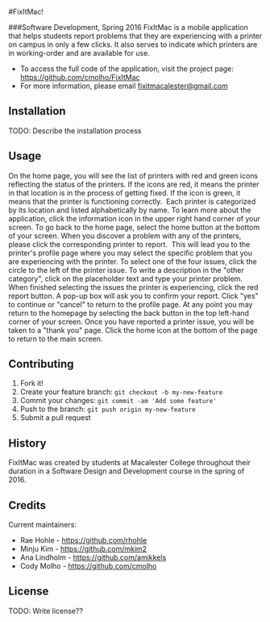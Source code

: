 
#FixItMac!

###Software Development, Spring 2016
FixItMac is a mobile application that helps students report problems that they are experiencing with a printer on campus in only a few clicks. It also serves to indicate which printers are in working-order and are available for use.
 * To access the full code of the application, visit the project page:
   https://github.com/cmolho/FixItMac
 * For more information, please email fixitmacalester@gmail.com

## Installation
TODO: Describe the installation process

## Usage
On the home page, you will see the list of printers with red and green icons reflecting the status of the printers. If the icons are red, it means the printer in that location is in the process of getting fixed. If the icon is green, it means that the printer is functioning correctly.  Each printer is categorized by its location and listed alphabetically by name.
To learn more about the application, click the information icon in the upper right hand corner of your screen. To go back to the home page, select the home button at the bottom of your screen.
When you discover a problem with any of the printers, please click the corresponding printer to report.  This will lead you to the printer's profile page where you may select the specific problem that you are experiencing with the printer. To select one of the four issues, click the circle to the left of the printer issue. To write a description in the "other category", click on the placeholder text and type your printer problem. When finished selecting the issues the printer is experiencing, click the red report button. A pop-up box will ask you to confirm your report. Click "yes" to continue or "cancel" to return to the profile page. At any point you may return to the homepage by selecting the back button in the top left-hand corner of your screen. Once you have reported a printer issue, you will be taken to a "thank you" page. Click the home icon at the bottom of the page to return to the main screen.

## Contributing
1. Fork it!
2. Create your feature branch: `git checkout -b my-new-feature`
3. Commit your changes: `git commit -am 'Add some feature'`
4. Push to the branch: `git push origin my-new-feature`
5. Submit a pull request

## History
FixItMac was created by students at Macalester College throughout their duration in a Software Design and Development course in the spring of 2016.

## Credits
Current maintainers:
 * Rae Hohle  - https://github.com/rhohle
 * Minju Kim  - https://github.com/mkim2
 * Ana Lindholm - https://github.com/amikkels
 * Cody Molho - https://github.com/cmolho

## License
TODO: Write license??

